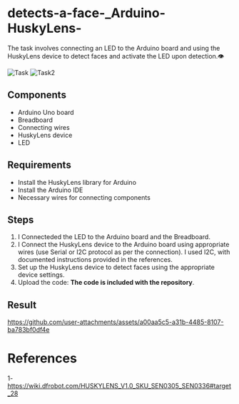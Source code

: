 # detects-a-face-_Arduino-HuskyLens-
The task involves connecting an LED to the Arduino board and using the HuskyLens device to detect faces and activate the LED upon detection.👁️

![Task](https://github.com/user-attachments/assets/118786a0-6d3e-40d0-9ace-ce5762587ae0)
![Task2](https://github.com/user-attachments/assets/7d71f22a-19b1-4e05-be89-3f43e212e362)

## Components
- Arduino Uno board
- Breadboard
- Connecting wires
- HuskyLens device
- LED

## Requirements
- Install the HuskyLens library for Arduino
- Install the Arduino IDE
- Necessary wires for connecting components

## Steps
1. I Connecteded the LED to the Arduino board and the Breadboard.
2. I Connect the HuskyLens device to the Arduino board using appropriate wires (use Serial or I2C protocol as per the connection). I used I2C, with documented instructions provided in the references.
3. Set up the HuskyLens device to detect faces using the appropriate device settings.
4. Upload the code: **The code is included with the repository**.


## Result


https://github.com/user-attachments/assets/a00aa5c5-a31b-4485-8107-ba783bf0df4e





# References
1- https://wiki.dfrobot.com/HUSKYLENS_V1.0_SKU_SEN0305_SEN0336#target_28 
